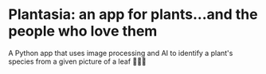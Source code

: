 # Plantasia: an app for plants...and the people who love them
A Python app that uses image processing and AI to identify a plant's species from a given picture of a leaf 🌿💐🌳
